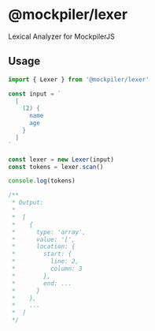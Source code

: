 # @mockpiler/lexer

Lexical Analyzer for MockpilerJS

## Usage

```js
import { Lexer } from '@mockpiler/lexer'

const input = `
  [
    (2) {
      name
      age
    }
  ]
`

const lexer = new Lexer(input)
const tokens = lexer.scan()

console.log(tokens)

/**
 * Output:
 *
 *  [
 *    {
 *      type: 'array',
 *      value: '[',
 *      location: {
 *        start: {
 *          line: 2,
 *          column: 3
 *        },
 *        end: ...
 *      }
 *    },
 *    ...
 *  ]
 */
```
